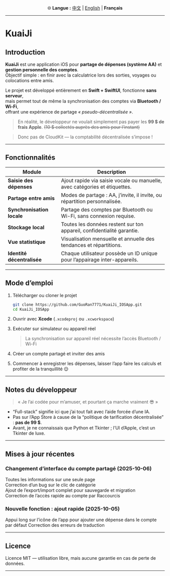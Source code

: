 <p align="center">
  🌐 <b>Langue :</b>
  <a href="README.md">中文</a> |
  <a href="README_EN.md">English</a> |
  <b>Français</b>
</p>

---


# KuaiJi  

## Introduction

**KuaiJi** est une application iOS pour **partage de dépenses (système AA)** et **gestion personnelle des comptes**.  
Objectif simple : en finir avec la calculatrice lors des sorties, voyages ou colocations entre amis.  

Le projet est développé entièrement en **Swift + SwiftUI**, fonctionne **sans serveur**,  
mais permet tout de même la synchronisation des comptes via **Bluetooth / Wi-Fi**,  
offrant une expérience de partage *« pseudo-décentralisée »*.  
> En réalité, le développeur ne voulait simplement pas payer les **99 $ de frais Apple**. ~~(10 $ collectés auprès des amis pour l’instant)~~

> Donc pas de CloudKit — la comptabilité décentralisée s’impose !

---

## Fonctionnalités

| Module | Description |
|---------|-------------|
| **Saisie des dépenses** | Ajout rapide via saisie vocale ou manuelle, avec catégories et étiquettes. |
| **Partage entre amis** | Modes de partage : AA, j’invite, il invite, ou répartition personnalisée. |
| **Synchronisation locale** | Partage des comptes par Bluetooth ou Wi-Fi, sans connexion requise. |
| **Stockage local** | Toutes les données restent sur ton appareil, confidentialité garantie. |
| **Vue statistique** | Visualisation mensuelle et annuelle des tendances et répartitions. |
| **Identité décentralisée** | Chaque utilisateur possède un ID unique pour l’appairage inter-appareils. |

---

## Mode d’emploi

1. Télécharger ou cloner le projet  
   ```bash
   git clone https://github.com/GuoRan7771/KuaiJi_IOSApp.git
   cd KuaiJi_IOSApp
   
2. Ouvrir avec **Xcode** (`.xcodeproj` ou `.xcworkspace`)
3. Exécuter sur simulateur ou appareil réel

   > La synchronisation sur appareil réel nécessite l’accès Bluetooth / Wi-Fi
4. Créer un compte partagé et inviter des amis
5. Commencer à enregistrer les dépenses, laisser l’app faire les calculs et profiter de la tranquillité 😌

---

## Notes du développeur

> « Je l’ai codée pour m’amuser, et pourtant ça marche vraiment 😎 »

* “Full-stack” signifie ici que j’ai tout fait avec l’aide forcée d’une IA.
* Pas sur l’App Store à cause de la “politique de tarification décentralisée” : **pas de 99 $**.
* Avant, je ne connaissais que Python et Tkinter ; l’UI d’Apple, c’est un Tkinter de luxe.

---

## Mises à jour récentes

### Changement d’interface du compte partagé (2025-10-06)

Toutes les informations sur une seule page  
Correction d’un bug sur le clic de catégorie  
Ajout de l’export/import complet pour sauvegarde et migration  
Correction de l’accès rapide au compte par Raccourcis  

### Nouvelle fonction : ajout rapide (2025-10-05)

Appui long sur l’icône de l’app pour ajouter une dépense dans le compte par défaut
Correction des erreurs de traduction

---

## Licence

Licence MIT — utilisation libre, mais aucune garantie en cas de perte de données.

---

